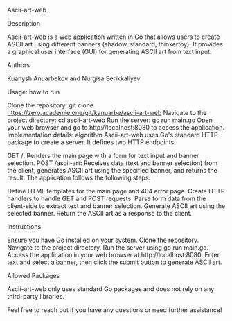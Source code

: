 Ascii-art-web

Description

Ascii-art-web is a web application written in Go that allows users to create ASCII art using different banners (shadow, standard, thinkertoy). It provides a graphical user interface (GUI) for generating ASCII art from text input.

Authors

Kuanysh Anuarbekov and Nurgisa Serikkaliyev

Usage: how to run

Clone the repository: git clone https://zero.academie.one/git/kanuarbe/ascii-art-web
Navigate to the project directory: cd ascii-art-web
Run the server: go run main.go
Open your web browser and go to http://localhost:8080 to access the application.
Implementation details: algorithm
Ascii-art-web uses Go's standard HTTP package to create a server. It defines two HTTP endpoints:

GET /: Renders the main page with a form for text input and banner selection.
POST /ascii-art: Receives data (text and banner selection) from the client, generates ASCII art using the specified banner, and returns the result.
The application follows the following steps:

Define HTML templates for the main page and 404 error page.
Create HTTP handlers to handle GET and POST requests.
Parse form data from the client-side to extract text and banner selection.
Generate ASCII art using the selected banner.
Return the ASCII art as a response to the client.

Instructions

Ensure you have Go installed on your system.
Clone the repository.
Navigate to the project directory.
Run the server using go run main.go.
Access the application in your web browser at http://localhost:8080.
Enter text and select a banner, then click the submit button to generate ASCII art.

Allowed Packages

Ascii-art-web only uses standard Go packages and does not rely on any third-party libraries.

Feel free to reach out if you have any questions or need further assistance!